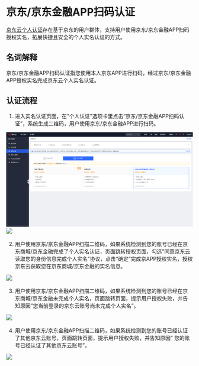 # 京东/京东金融APP扫码认证

[京东云个人认证](https://realname.jdcloud.com/account/verify)存在基于京东的用户群体，支持用户使用京东/京东金融APP扫码授权实名，拓展快捷且安全的个人实名认证的方式。

## 名词解释

京东/京东金融APP扫码认证指您使用本人京东APP进行扫码，经过京东/京东金融APP授权实名完成京东云个人实名认证。

## 认证流程

1. 进入实名认证页面，在”个人认证”选项卡里点击“京东/京东金融APP扫码认证”，系统生成二维码，用户使用京东/京东金融APP进行扫码。

![](../../../../image/User/newnewrealname/jdscan1.png)
![](../../../../image/Real-name-Authentication/2.png)

2.	用户使用京东/京东金融APP扫描二维码，如果系统检测到您的账号已经在京东商城/京东金融完成了个人实名认证，页面跳转授权页面，勾选”同意京东云读取您的身份信息完成个人实名”协议，点击“确定”完成京APP授权实名，授权京东云获取您在京东商城/京东金融的实名信息。

![](../../../../image/Real-name-Authentication/3.png)

3.	用户使用京东/京东金融APP扫描二维码，如果系统检测到您的账号已经在京东商城/京东金融未完成个人实名，页面跳转页面，提示用户授权失败，并告知原因”您当前登录的京东云账号尚未完成个人实名”。

![](../../../../image/Real-name-Authentication/4.png)

4.	用户使用京东/京东金融APP扫描二维码，如果系统检测到您的账号已经认证了其他京东云账号，页面跳转页面，提示用户授权失败，并告知原因” 您的账号已经认证了其他京东云账号”。

![](../../../../image/Real-name-Authentication/5.png)


